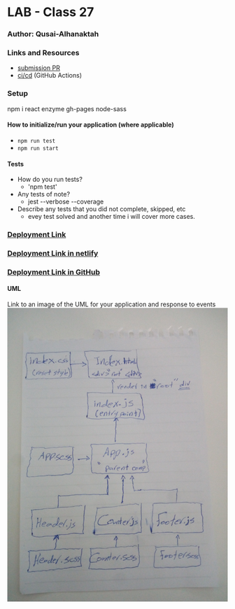 # LAB - Class 27

### Author: Qusai-Alhanaktah

### Links and Resources

- [submission PR](https://github.com/401-advanced-javascript-qusaiAlhanaktah/lab-27/tree/lab27)
- [ci/cd](https://github.com/401-advanced-javascript-qusaiAlhanaktah/lab-27/actions) (GitHub Actions)

### Setup

npm i react enzyme gh-pages node-sass

#### How to initialize/run your application (where applicable)

- `npm run test`
- `npm run start`

#### Tests

- How do you run tests?
  - 'npm test'
- Any tests of note?
  - jest --verbose --coverage
- Describe any tests that you did not complete, skipped, etc
  - evey test solved and another time i will cover more cases.

### [Deployment Link](https://serene-newton-393d7d.netlify.com/)

### [Deployment Link in netlify](https://serene-newton-393d7d.netlify.com/)

### [Deployment Link in GitHub](https://401-advanced-javascript-qusaialhanaktah.github.io/lab-27/)

#### UML

Link to an image of the UML for your application and response to events
![White-Board](assets/IMG_20200225_120237.jpg)
